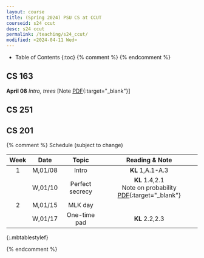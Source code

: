 ```yaml
---
layout: course
title: (Spring 2024) PSU CS at CCUT
courseid: s24 ccut
desc: s24 ccut
permalink: /teaching/s24_ccut/
modified: <2024-04-11 Wed> 
---
```


* Table of Contents
{:toc}
{% comment %}
{% endcomment %}

## CS 163
**April 08** _Intro, trees_ [Note [PDF]({{base}}/teaching/s24_ccut/s24_163_live1.pdf){:target="_blank"}] 

## CS 251

## CS 201 

{% comment %}
Schedule (subject to change)

| Week | Date  | Topic | Reading & Note |
|:-----:| :---------: |:----------:|:-----:|
|1| M,01/08| Intro | **KL** 1,A.1-A.3  |
| |W,01/10|  Perfect secrecy | **KL** 1.4,2.1 <br> Note on probability [PDF](http://theory.stanford.edu/~trevisan/cs276/notesprob.pdf){:target="_blank"}|
|2|M,01/15| MLK day| |
| |W,01/17| One-time pad | **KL** 2.2,2.3 | 
{:.mbtablestylef}

{% endcomment %}



